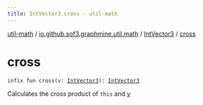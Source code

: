 ```yaml
---
title: IntVector3.cross - util-math
---
```


[util-math](../../index.html) / [io.github.sof3.graphmine.util.math](../index.html) / [IntVector3](index.html) / [cross](./cross.html)

# cross

`infix fun cross(v: `[`IntVector3`](index.html)`): `[`IntVector3`](index.html)

Calculates the cross product of `this` and [v](cross.html#io.github.sof3.graphmine.util.math.IntVector3$cross(io.github.sof3.graphmine.util.math.IntVector3)/v)


